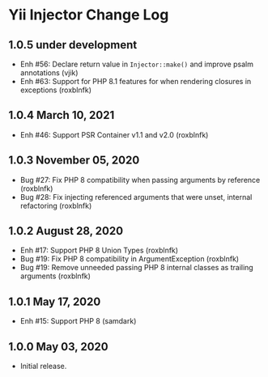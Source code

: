 # Yii Injector Change Log

## 1.0.5 under development

- Enh #56: Declare return value in `Injector::make()` and improve psalm annotations (vjik)
- Enh #63: Support for PHP 8.1 features for when rendering closures in exceptions (roxblnfk)

## 1.0.4 March 10, 2021

- Enh #46: Support PSR Container v1.1 and v2.0 (roxblnfk)

## 1.0.3 November 05, 2020

- Bug #27: Fix PHP 8 compatibility when passing arguments by reference (roxblnfk)
- Bug #28: Fix injecting referenced arguments that were unset, internal refactoring (roxblnfk)

## 1.0.2 August 28, 2020

- Enh #17: Support PHP 8 Union Types (roxblnfk)
- Bug #19: Fix PHP 8 compatibility in ArgumentException (roxblnfk)
- Bug #19: Remove unneeded passing PHP 8 internal classes as trailing arguments (roxblnfk)

## 1.0.1 May 17, 2020

- Enh #15: Support PHP 8 (samdark)

## 1.0.0 May 03, 2020

- Initial release.
